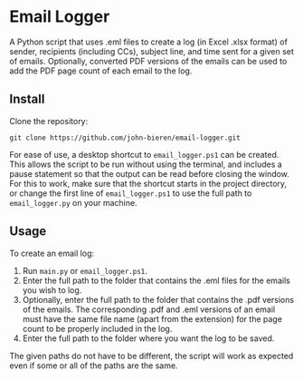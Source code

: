 # Email Logger

A Python script that uses .eml files to create a log (in Excel .xlsx format) of sender, recipients (including CCs), subject line, and time sent for a given set of emails. Optionally, converted PDF versions of the emails can be used to add the PDF page count of each email to the log.

## Install

Clone the repository:
```
git clone https://github.com/john-bieren/email-logger.git
```
For ease of use, a desktop shortcut to `email_logger.ps1` can be created. This allows the script to be run without using the terminal, and includes a pause statement so that the output can be read before closing the window. For this to work, make sure that the shortcut starts in the project directory, or change the first line of `email_logger.ps1` to use the full path to `email_logger.py` on your machine.

## Usage

To create an email log:
1. Run `main.py` or `email_logger.ps1`.
2. Enter the full path to the folder that contains the .eml files for the emails you wish to log.
3. Optionally, enter the full path to the folder that contains the .pdf versions of the emails. The corresponding .pdf and .eml versions of an email must have the same file name (apart from the extension) for the page count to be properly included in the log.
4. Enter the full path to the folder where you want the log to be saved.

The given paths do not have to be different, the script will work as expected even if some or all of the paths are the same.
